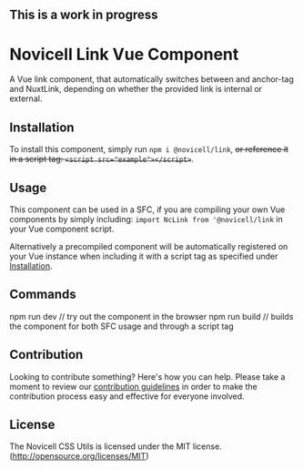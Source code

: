 ## This is a work in progress
# Novicell Link Vue Component
A Vue link component, that automatically switches between and anchor-tag and NuxtLink, depending on whether the provided link is internal or external.

## Installation
To install this component, simply run `npm i @novicell/link`, ~~or reference it in a script tag: `<script src="example"></script>`~~.

## Usage
This component can be used in a SFC, if you are compiling your own Vue components by simply including: `import NcLink from '@novicell/link` in your Vue component script.

Alternatively a precompiled component will be automatically registered on your Vue instance when including it with a script tag as specified under [Installation](#installation).

## Commands
npm run dev // try out the component in the browser
npm run build // builds the component for both SFC usage and through a script tag

## Contribution
Looking to contribute something? Here's how you can help. Please take a moment to review our [contribution guidelines](https://github.com/Novicell/novicell-frontend/wiki/Contribution-guidelines) in order to make the contribution process easy and effective for everyone involved.

## License
The Novicell CSS Utils is licensed under the MIT license. (http://opensource.org/licenses/MIT)
